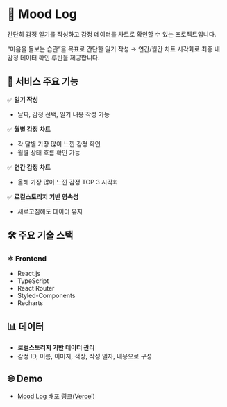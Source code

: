 # 🌿 Mood Log

간단히 감정 일기를 작성하고 감정 데이터를 차트로 확인할 수 있는 프로젝트입니다.

“마음을 돌보는 습관”을 목표로 간단한 일기 작성 → 연간/월간 차트 시각화로 최종 내 감정 데이터 확인 루틴을 제공합니다.

## 🔎 서비스 주요 기능

✅ **일기 작성**
- 날짜, 감정 선택, 일기 내용 작성 가능


✅ **월별 감정 차트**
- 각 달별 가장 많이 느낀 감정 확인
- 월별 상태 흐름 확인 가능


✅ **연간 감정 차트**
- 올해 가장 많이 느낀 감정 TOP 3 시각화


✅ **로컬스토리지 기반 영속성**
- 새로고침해도 데이터 유지


## 🛠️ 주요 기술 스택

### ⚛️ Frontend

- React.js
- TypeScript
- React Router
- Styled-Components
- Recharts


## 📊 데이터

- **로컬스토리지 기반 데이터 관리**
- 감정 ID, 이름, 이미지, 색상, 작성 일자, 내용으로 구성


## 🌐 Demo

- [Mood Log 배포 링크(Vercel)](https://mood-log-ashen.vercel.app/)
